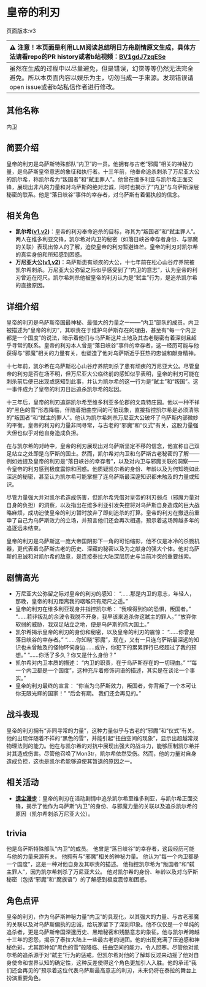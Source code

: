 # 皇帝的利刃
页面版本:v3
 

| :warning: 注意！本页面是利用LLM阅读总结明日方舟剧情原文生成，具体方法请看repo的PR history或者b站视频：[BV1gdJ7zqESe](https://www.bilibili.com/video/BV1gdJ7zqESe/)         |
|:----------------------------|
| 虽然在生成的过程中以尽量避免，但是错误，幻觉等等仍然无法完全避免。所以本页面内容以娱乐为主，切勿当成一手来源。发现错误请open issue或者b站私信作者进行修改。|



## 其他名称
内卫
## 简要介绍
皇帝的利刃是乌萨斯特殊部队“内卫”的一员。他拥有与古老“邪魔”相关的神秘力量，是乌萨斯皇帝意志的象征和执行者。十三年前，他奉命追杀刺杀了万尼亚大公的凯尔希，称凯尔希为“叛国者”和“弑主罪人”。他曾在维多利亚与凯尔希正面交锋，展现出非凡的力量和对乌萨斯的绝对忠诚，同时也揭示了“内卫”与乌萨斯深层秘密的联系。他是“落日峡谷”事件的幸存者，对乌萨斯有着偏执般的信念。
## 相关角色
-   **凯尔希([v1](../chars/char_003_kalts.md),[v2](char_003_kalts.md))**：皇帝的利刃奉命追杀的目标，称其为“叛国者”和“弑主罪人”。两人在维多利亚交锋，凯尔希对内卫的秘密（如落日峡谷幸存者身份、与邪魔的关联）表现出惊人的了解，迫使皇帝的利刃暂避锋芒。皇帝的利刃对凯尔希的真实身份和所知感到困惑。
-   **万尼亚大公([v1](../chars/extended_char_wan_ni_ya_da_gong.md),[v2](extended_char_wan_ni_ya_da_gong.md))**：乌萨斯患有顽疾的大公，十七年前在松心山谷疗养院被凯尔希刺杀。万尼亚大公弥留之际似乎感受到了“内卫的意志”，认为皇帝的利刃曾近在咫尺。凯尔希刺杀他被皇帝的利刃认为是“弑主”行为，是追杀凯尔希的直接原因。
## 详细介绍
皇帝的利刃是乌萨斯帝国最神秘、最强大的力量之一——“内卫”部队的成员。内卫被描述为“皇帝的利刃”，其职责在于维护乌萨斯存在的理由，甚至有“每一个内卫都是一个国度”的说法，暗示着他们与乌萨斯这片土地及其古老秘密有着深刻且超乎寻常的联系。皇帝的利刃本人曾是“落日峡谷”事件的幸存者，这一经历可能与他获得与“邪魔”相关的力量有关，也塑造了他对乌萨斯近乎狂热的忠诚和献身精神。

十七年前，凯尔希在乌萨斯松心山谷疗养院刺杀了患有顽疾的万尼亚大公。尽管皇帝的利刃是否在场不明，但万尼亚大公临终前的感知似乎表明，皇帝的利刃可能在刺杀前后便已出现或感知到此事，并认为凯尔希的这一行为是“弑主”和“叛国”。这一事件成为了皇帝的利刃日后追杀凯尔希的起因。

十三年后，皇帝的利刃追踪凯尔希至维多利亚多伦郡的文森特庄园。他以一种不祥的“黑色的雪”形态降临，伴随着扭曲空间的可怕现象，直接指控凯尔希是必须清除的“叛国者”和“弑主的罪人”。他认为凯尔希刺杀万尼亚大公破坏了乌萨斯内部微妙的平衡。皇帝的利刃的力量非同寻常，与古老的“邪魔”和“仪式”有关，这股力量强大但也似乎对他自身造成负担。

在与凯尔希的对峙中，皇帝的利刃展现出对乌萨斯坚定不移的信念，他宣称自己双足站立之处即是乌萨斯的国土。然而，凯尔希对内卫和乌萨斯古老秘密的了解——例如她提及皇帝的利刃是“落日峡谷的幸存者”，以及对内卫与邪魔关联的洞察——令皇帝的利刃感到极度震惊和困惑。他质疑凯尔希的身份、年龄以及为何知晓如此深远的秘密，甚至认为凯尔希可能掌握了连乌萨斯最深邃知识都未触及的力量或知识。

尽管力量强大并对凯尔希造成伤害，但凯尔希凭借对皇帝的利刃弱点（邪魔力量对自身的负担）的洞察，以及指出在维多利亚引发失控将对乌萨斯自身造成的巨大战略麻烦，成功迫使皇帝的利刃暂时放弃了即刻追杀的打算。皇帝的利刃在撤退前重申了自己为乌萨斯效力的立场，并预言他们还会再次相遇，预示着这场跨越多年的追逐远未结束。

皇帝的利刃是乌萨斯这一庞大帝国阴影下一角的可怕缩影，他不仅是冰冷的杀戮机器，更代表着乌萨斯古老的历史、深藏的秘密以及为之献身的强大个体。他对乌萨斯的忠诚和对凯尔希的敌意，是连接泰拉大陆深层历史与当前冲突的重要线索。
## 剧情高光
- 万尼亚大公弥留之际对皇帝的利刃的感知：
  “......那是内卫的意志，年轻人，那晚，皇帝的利刃距离我的咽喉只有咫尺之遥。”
- 皇帝的利刃在维多利亚现身并指控凯尔希：
  “我嗅得到你的恐惧，叛国者。”
  “......若非叛乱的余波令我脱不开身，我早该来追杀你这弑主的罪人。”
  “放弃你软弱的威胁，我双足站立之地，便是乌萨斯的伟大国土。”
- 凯尔希揭示皇帝的利刃的身份和秘密，以及皇帝的利刃的震惊：
  “......你曾是落日峡谷的幸存者。”
  “......你知晓“邪魔”，现在，又有一只连乌萨斯最深远的知识也未曾触及的怪物环伺身边......或许，你犯下的累累罪行已经超过了我的预想。”
  “......你活了多久？你又是什么身份？”
- 凯尔希对内卫本质的描述：
  “内卫的职责，在于乌萨斯存在的一切理由。”
  ““每一个内卫都是一个国度”，这种充斥着修饰词语的描述，其实是在谈论一个事实。”
- 皇帝的利刃最终的宣言：
  “你当为乌萨斯效力，叛国者，你背叛了一个本可让你无限光辉的国家！”
  “后会有期。 我们还会再见的。”
## 战斗表现
皇帝的利刃拥有“非同寻常的力量”，这种力量似乎与古老的“邪魔”和“仪式”有关。他的出现伴随着不祥的“黑色的雪”，并能引起“扭曲空间的现象”，显示出超越常规物理法则的能力。他在与凯尔希的对抗中展现出强大的战斗力，能够压制凯尔希并对其造成伤害。尽管他召唤了Mon3tr，凯尔希依然受伤。然而，他的力量对自身造成负担，这也是凯尔希能够迫使其暂退的原因之一。
## 相关活动
-   **[遗尘漫步](../stories/act18d0.md)**：皇帝的利刃在活动剧情中追杀凯尔希至维多利亚，与凯尔希正面交锋，揭示了他作为乌萨斯“内卫”的身份、与邪魔力量的关联以及追杀凯尔希的原因（凯尔希刺杀万尼亚大公）。
## trivia
他是乌萨斯特殊部队“内卫”的成员。
他曾是“落日峡谷”的幸存者，这段经历可能与他的力量来源有关。
他拥有与“邪魔”相关的神秘力量。
他认为“每一个内卫都是一个国度”，这是一种对他自身及其职责的描述。
他指控凯尔希为“叛国者”和“弑主罪人”，因为凯尔希刺杀了万尼亚大公。
他对凯尔希的身份、年龄以及对乌萨斯秘密（包括“邪魔”和“魔族语”）的了解感到极度震惊和困惑。
## 角色点评
皇帝的利刃，作为乌萨斯神秘力量“内卫”的具现化，以其强大的力量、与古老邪魔的关联以及对乌萨斯偏执的忠诚，给玩家留下了深刻印象。他不仅仅是一个单纯的追杀者，更是乌萨斯帝国深邃历史、黑暗秘密和残酷意志的象征。他与凯尔希跨越十三年的恩怨，揭示了泰拉大陆上一些最古老的谜团。他的出现充满了压迫感和神秘色彩，尤其那种如“黑色的雪”般降临、扭曲空间的能力，令人胆寒。尽管他对凯尔希的追杀源于对“弑主”行为的惩戒，但凯尔希对他的了解却反过来动摇了他对自身使命和世界认知的确定性，这种反差使得这个角色更加引人入胜。他的承诺“我们还会再见的”预示着这位代表乌萨斯最高意志的利刃，未来仍将在泰拉的舞台上扮演重要角色。